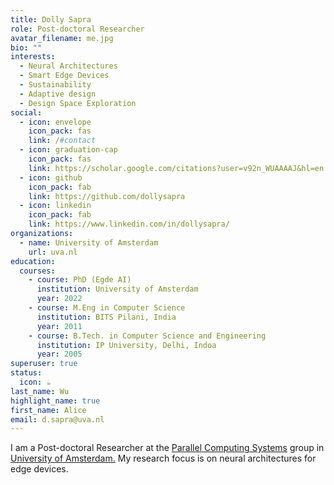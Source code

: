 ```yaml
---
title: Dolly Sapra
role: Post-doctoral Researcher
avatar_filename: me.jpg
bio: ""
interests:
  - Neural Architectures
  - Smart Edge Devices
  - Sustainability
  - Adaptive design
  - Design Space Exploration
social:
  - icon: envelope
    icon_pack: fas
    link: /#contact
  - icon: graduation-cap
    icon_pack: fas
    link: https://scholar.google.com/citations?user=v92n_WUAAAAJ&hl=en
  - icon: github
    icon_pack: fab
    link: https://github.com/dollysapra
  - icon: linkedin
    icon_pack: fab
    link: https://www.linkedin.com/in/dollysapra/
organizations:
  - name: University of Amsterdam
    url: uva.nl
education:
  courses:
    - course: PhD (Egde AI)
      institution: University of Amsterdam
      year: 2022
    - course: M.Eng in Computer Science
      institution: BITS Pilani, India
      year: 2011
    - course: B.Tech. in Computer Science and Engineering
      institution: IP University, Delhi, Indoa
      year: 2005
superuser: true
status:
  icon: ☕️
last_name: Wu
highlight_name: true
first_name: Alice
email: d.sapra@uva.nl
---
```

I am a Post-doctoral Researcher at the [Parallel Computing Systems](pcs-research.nl) group in [University of Amsterdam.](uva.nl) My research focus is on neural architectures for edge devices.